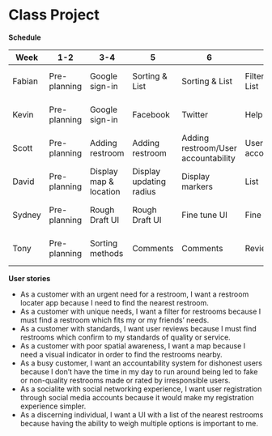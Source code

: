 # Class Project
**Schedule**

| Week  | 1-2 | 3-4 | 5 | 6 | 7 | 8 | 9 |
| ----- | --- | --- | --- |--- |--- |--- |--- |
| Fabian  | Pre-planning  | Google sign-in | Sorting & List  | Sorting & List | Filtering & List  | Filtering & List  | Tweaks, bug fixes  |
| Kevin  | Pre-planning  | Google sign-in  | Facebook  | Twitter  | Help others  | Help others  | Tweaks, bug fixes  |
| Scott  | Pre-planning  | Adding restroom  | Adding restroom | Adding restroom/User accountability  | User accountability  | User accountability  | Tweaks, bug fixes  |
| David  | Pre-planning  | Display map & location  | Display updating radius  | Display markers  | List  | Tweaks, bug fixes  | Tweaks, bug fixes  |
| Sydney  | Pre-planning  | Rough Draft UI  | Rough Draft UI | Fine tune UI  | Fine tune UI  | Finish up  | Tweaks, bug fixes  |
| Tony  | Pre-planning  | Sorting methods  | Comments  | Comments | Reviews  | Reviews  | Tweaks, bug fixes  |

**User stories**

- As a customer with an urgent need for a restroom, I want a restroom locater app because I need to find the nearest restroom.
- As a customer with unique needs, I want a filter for restrooms because I must find a restroom which fits my or my friends’ needs.
- As a customer with standards, I want user reviews because I must find restrooms which confirm to my standards of quality or service.
- As a customer with poor spatial awareness, I want a map because I need a visual indicator in order to find the restrooms nearby.
- As a busy customer, I want an accountability system for dishonest users because I don’t have the time in my day to run around being led to fake or non-quality restrooms made or rated by irresponsible users.
- As a socialite with social networking experience, I want user registration through social media accounts because it would make my registration experience simpler.
- As a discerning individual, I want a UI with a list of the nearest restrooms because having the ability to weigh multiple options is important to me.
